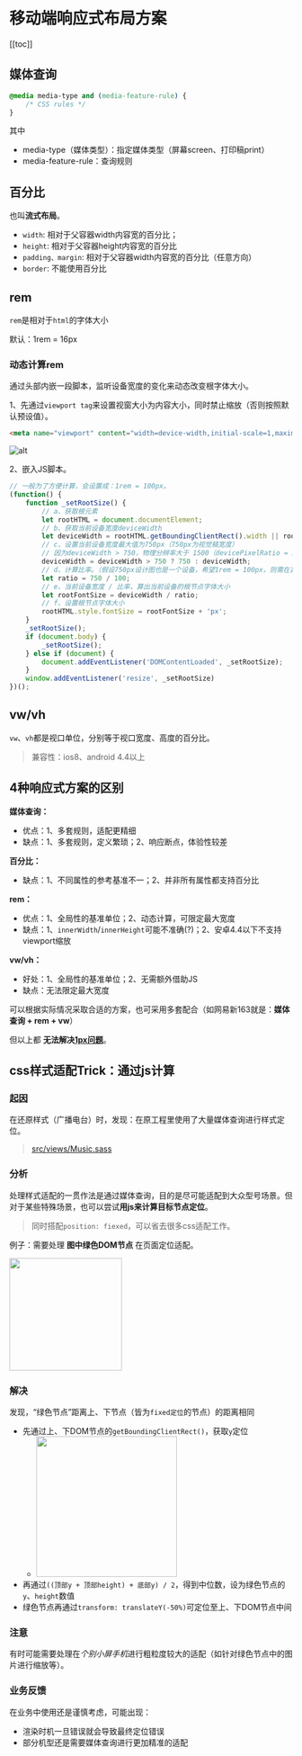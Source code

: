 # 移动端响应式布局方案
[[toc]]

## 媒体查询
```css
@media media-type and (media-feature-rule) {
    /* CSS rules */
}
```
其中
 - media-type（媒体类型）：指定媒体类型（屏幕screen、打印稿print）
 - media-feature-rule：查询规则

## 百分比
也叫**流式布局**。

 - `width`: 相对于父容器width内容宽的百分比；
 - `height`: 相对于父容器height内容宽的百分比
 - `padding、margin`: 相对于父容器width内容宽的百分比（任意方向）
 - `border`: 不能使用百分比

## rem
`rem`是相对于`html`的字体大小

默认：1rem = 16px

### 动态计算rem
通过头部内嵌一段脚本，监听设备宽度的变化来动态改变根字体大小。

1、先通过`viewport tag`来设置视窗大小为内容大小，同时禁止缩放（否则按照默认预设值）。
```html
<meta name="viewport" content="width=device-width,initial-scale=1,maximum-scale=1,minimum-scale=1;">
```

![alt](https://p6.music.126.net/obj/wo3DlcOGw6DClTvDisK1/5829709906/312e/d76f/ad80/4982d362fa784857f9e91665c59c28dd.png)

2、嵌入JS脚本。
```js
// 一般为了方便计算，会设置成：1rem = 100px。
(function() {
    function _setRootSize() {
        // a、获取根元素
        let rootHTML = document.documentElement;
        // b、获取当前设备宽度deviceWidth
        let deviceWidth = rootHTML.getBoundingClientRect().width || rootHTML.clientWidth;
        // c、设置当前设备宽度最大值为750px（750px为视觉稿宽度）
        // 因为deviceWidth > 750，物理分辨率大于 1500（devicePixelRatio = 2时），正常应该是PC访问
        deviceWidth = deviceWidth > 750 ? 750 : deviceWidth;
        // d、计算比率。（假设750px设计图也是一个设备，希望1rem = 100px，则需在其根节点字体大小设置100px，得出比率）
        let ratio = 750 / 100;
        // e、当前设备宽度 / 比率，算出当前设备的根节点字体大小
        let rootFontSize = deviceWidth / ratio;
        // f、设置根节点字体大小
        rootHTML.style.fontSize = rootFontSize + 'px';
    }
    _setRootSize();
    if (document.body) {
        _setRootSize();
    } else if (document) {
        document.addEventListener('DOMContentLoaded', _setRootSize);
    }
    window.addEventListener('resize', _setRootSize)
})();
```

## vw/vh
`vw`、`vh`都是视口单位，分别等于视口宽度、高度的百分比。
> 兼容性：ios8、android 4.4以上

## 4种响应式方案的区别
**媒体查询：** 
 - 优点：1、多套规则，适配更精细
 - 缺点：1、多套规则，定义繁琐；2、响应断点，体验性较差

**百分比：**
 - 缺点：1、不同属性的参考基准不一；2、并非所有属性都支持百分比

**rem：**
 - 优点：1、全局性的基准单位；2、动态计算，可限定最大宽度
 - 缺点：1、`innerWidth`/`innerHeight`可能不准确(?)；2、安卓4.4以下不支持viewport缩放

**vw/vh：**
 - 好处：1、全局性的基准单位；2、无需额外借助JS
 - 缺点：无法限定最大宽度

可以根据实际情况采取合适的方案，也可采用多套配合（如网易新163就是：**媒体查询 + rem + vw**）

但以上都 **无法解决[1px问题](/business/practice/h5/#_1px问题)**。




## css样式适配Trick：通过js计算
### 起因
在还原样式（广播电台）时，发现：在原工程里使用了大量媒体查询进行样式定位。
> [ src/views/Music.sass](https://g.hz.netease.com/cloudmusic-frontend/DI-FM/-/blob/master/src/views/Music.scss)

### 分析
处理样式适配的一贯作法是通过媒体查询，目的是尽可能适配到大众型号场景。但对于某些特殊场景，也可以尝试**用js来计算目标节点定位**。
> 同时搭配`position: fiexed`，可以省去很多css适配工作。

例子：需要处理 **图中绿色DOM节点** 在页面定位适配。

<img src="https://p5.music.126.net/obj/wo3DlcOGw6DClTvDisK1/5045160953/f1b5/c031/1088/4619541d7407e87affa68ea088214ebb.png" width="200px" />

### 解决
发现，“绿色节点”距离上、下节点（皆为`fixed定位`的节点）的距离相同
 - 先通过上、下DOM节点的`getBoundingClientRect()`，获取`y`定位
    - <img src="https://p6.music.126.net/obj/wo3DlcOGw6DClTvDisK1/5045216239/643e/c7a0/ed9e/609c19b22be3a6e5ecf6c17aa7ca530d.png" width="250px" />
 - 再通过`((顶部y + 顶部height) + 底部y) / 2`，得到中位数，设为绿色节点的`y`、`height`数值
 - 绿色节点再通过`transform: translateY(-50%)`可定位至上、下DOM节点中间

### 注意
有时可能需要处理在*个别小屏手机*进行粗粒度较大的适配（如针对绿色节点中的图片进行缩放等）。

### 业务反馈
在业务中使用还是谨慎考虑，可能出现：
 - 渲染时机一旦错误就会导致最终定位错误
 - 部分机型还是需要媒体查询进行更加精准的适配
